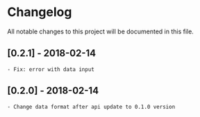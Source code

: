 # Changelog
All notable changes to this project will be documented in this file.
## [0.2.1] - 2018-02-14
    - Fix: error with data input
## [0.2.0] - 2018-02-14
    - Change data format after api update to 0.1.0 version